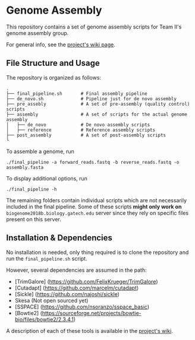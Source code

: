 # Genome Assembly

This repository contains a set of genome assembly scripts for Team II's genome assembly group. 

For general info, see the [project's wiki page](http://www.compgenomics2018.biosci.gatech.edu/Team_II_Genome_Assembly_Group).

## File Structure and Usage

The repository is organized as follows:

    .
    ├── final_pipeline.sh       # Final assembly pipeline
    ├── de_novo.sh              # Pipeline just for de novo assembly
    ├── pre_assebly             # A set of pre-assembly (quality control) scripts
    ├── assembly                # A set of scripts for the actual genome assembly
    │   ├── de_novo             # De novo assembly scripts
    │   ├── reference           # Reference assembly scripts
    ├── post_assembly           # A set of post-assembly scripts
    └

To assemble a genome, run

    ./final_pipeline -a forward_reads.fastq -b reverse_reads.fastq -o assembly.fasta

To display additional options, run

    ./final_pipeline -h

The remaining folders contain individual scripts which are not necessarily included in the final pipeline. Some of these scripts **might only work on** `biogenome2018b.biology.gatech.edu` server since they rely on specific files present on this server.

## Installation & Dependencies

No installation is needed, only thing required is to clone the repository and run the `final_pipeline.sh` script.

However, several dependencies are assumed in the path:

* [TrimGalore] (https://github.com/FelixKrueger/TrimGalore)   
* [Cutadapt] (https://github.com/marcelm/cutadapt)
* [Sickle] (https://github.com/najoshi/sickle)
* Skesa  (Not open sourced yet)
* [SSPACE] (https://github.com/nsoranzo/sspace_basic)
* [Bowtie2] (https://sourceforge.net/projects/bowtie-bio/files/bowtie2/2.3.4.1)


A description of each of these tools is available in the [project's wiki](http://www.compgenomics2018.biosci.gatech.edu/Team_II_Genome_Assembly_Group).
